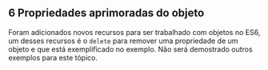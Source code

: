 ## 6 Propriedades aprimoradas do objeto

Foram adicionados novos recursos para ser trabalhado com objetos no ES6, um desses recursos é o ``delete`` para remover uma propriedade de um objeto e que está exemplificado no exemplo. Não será demostrado outros exemplos para este tópico.
